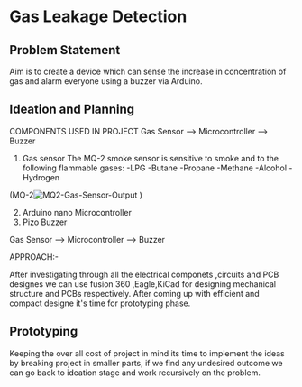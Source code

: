 # Gas Leakage Detection
## Problem Statement
Aim is to create a device which can sense the increase in concentration of gas and alarm everyone using a buzzer via Arduino.

## Ideation and Planning
COMPONENTS USED IN PROJECT
Gas Sensor --> Microcontroller --> Buzzer

1. Gas sensor 
The MQ-2 smoke sensor is sensitive to smoke and to the following flammable gases:
-LPG
-Butane
-Propane
-Methane
-Alcohol
-Hydrogen

(MQ-2![MQ2-Gas-Sensor-Output](https://user-images.githubusercontent.com/82231782/121813425-9d811380-cc89-11eb-8592-a174c3878e72.gif)
)

2. Arduino nano Microcontroller
3. Pizo Buzzer

Gas Sensor --> Microcontroller --> Buzzer

APPROACH:-

After investigating through all the electrical componets ,circuits and PCB designes we can use fusion 360 ,Eagle,KiCad for designing mechanical structure and PCBs respectively. After coming up with efficient and compact designe it's time for prototyping phase.

## Prototyping
Keeping the over all cost of project in mind its time to implement the ideas by breaking project in smaller parts, if we find any undesired outcome we can go back to ideation stage and work recursively on the problem.




